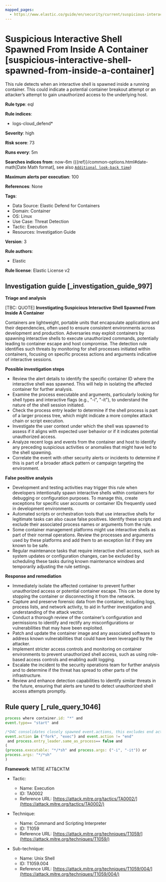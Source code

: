 ```yaml
---
mapped_pages:
  - https://www.elastic.co/guide/en/security/current/suspicious-interactive-shell-spawned-from-inside-a-container.html
---
```


# Suspicious Interactive Shell Spawned From Inside A Container [suspicious-interactive-shell-spawned-from-inside-a-container]

This rule detects when an interactive shell is spawned inside a running container. This could indicate a potential container breakout attempt or an attacker’s attempt to gain unauthorized access to the underlying host.

**Rule type**: eql

**Rule indices**:

* logs-cloud_defend*

**Severity**: high

**Risk score**: 73

**Runs every**: 5m

**Searches indices from**: now-6m ({{ref}}/common-options.html#date-math[Date Math format], see also [`Additional look-back time`](docs-content://solutions/security/detect-and-alert/create-detection-rule.md#rule-schedule))

**Maximum alerts per execution**: 100

**References**: None

**Tags**:

* Data Source: Elastic Defend for Containers
* Domain: Container
* OS: Linux
* Use Case: Threat Detection
* Tactic: Execution
* Resources: Investigation Guide

**Version**: 3

**Rule authors**:

* Elastic

**Rule license**: Elastic License v2

## Investigation guide [_investigation_guide_997]

**Triage and analysis**

[TBC: QUOTE]
**Investigating Suspicious Interactive Shell Spawned From Inside A Container**

Containers are lightweight, portable units that encapsulate applications and their dependencies, often used to ensure consistent environments across development and production. Adversaries may exploit containers by spawning interactive shells to execute unauthorized commands, potentially leading to container escape and host compromise. The detection rule identifies such threats by monitoring for shell processes initiated within containers, focusing on specific process actions and arguments indicative of interactive sessions.

**Possible investigation steps**

* Review the alert details to identify the specific container ID where the interactive shell was spawned. This will help in isolating the affected container for further analysis.
* Examine the process executable and arguments, particularly looking for shell types and interactive flags (e.g., "-i", "-it"), to understand the nature of the shell session initiated.
* Check the process entry leader to determine if the shell process is part of a larger process tree, which might indicate a more complex attack chain or script execution.
* Investigate the user context under which the shell was spawned to assess if it aligns with expected user behavior or if it indicates potential unauthorized access.
* Analyze recent logs and events from the container and host to identify any preceding suspicious activities or anomalies that might have led to the shell spawning.
* Correlate the event with other security alerts or incidents to determine if this is part of a broader attack pattern or campaign targeting the environment.

**False positive analysis**

* Development and testing activities may trigger this rule when developers intentionally spawn interactive shells within containers for debugging or configuration purposes. To manage this, create exceptions for specific user accounts or container IDs frequently used in development environments.
* Automated scripts or orchestration tools that use interactive shells for legitimate tasks can also cause false positives. Identify these scripts and exclude their associated process names or arguments from the rule.
* Some container management platforms might use interactive shells as part of their normal operations. Review the processes and arguments used by these platforms and add them to an exception list if they are known to be safe.
* Regular maintenance tasks that require interactive shell access, such as system updates or configuration changes, can be excluded by scheduling these tasks during known maintenance windows and temporarily adjusting the rule settings.

**Response and remediation**

* Immediately isolate the affected container to prevent further unauthorized access or potential container escape. This can be done by stopping the container or disconnecting it from the network.
* Capture and preserve forensic data from the container, including logs, process lists, and network activity, to aid in further investigation and understanding of the attack vector.
* Conduct a thorough review of the container’s configuration and permissions to identify and rectify any misconfigurations or vulnerabilities that may have been exploited.
* Patch and update the container image and any associated software to address known vulnerabilities that could have been leveraged by the attacker.
* Implement stricter access controls and monitoring on container environments to prevent unauthorized shell access, such as using role-based access controls and enabling audit logging.
* Escalate the incident to the security operations team for further analysis and to determine if the threat has spread to other parts of the infrastructure.
* Review and enhance detection capabilities to identify similar threats in the future, ensuring that alerts are tuned to detect unauthorized shell access attempts promptly.


## Rule query [_rule_query_1046]

```js
process where container.id: "*" and
event.type== "start" and

/*D4C consolidates closely spawned event.actions, this excludes end actions to only capture ongoing processes*/
event.action in ("fork", "exec") and event.action != "end"
 and process.entry_leader.same_as_process== false and
(
(process.executable: "*/*sh" and process.args: ("-i", "-it")) or
process.args: "*/*sh"
)
```

**Framework**: MITRE ATT&CKTM

* Tactic:

    * Name: Execution
    * ID: TA0002
    * Reference URL: [https://attack.mitre.org/tactics/TA0002/](https://attack.mitre.org/tactics/TA0002/)

* Technique:

    * Name: Command and Scripting Interpreter
    * ID: T1059
    * Reference URL: [https://attack.mitre.org/techniques/T1059/](https://attack.mitre.org/techniques/T1059/)

* Sub-technique:

    * Name: Unix Shell
    * ID: T1059.004
    * Reference URL: [https://attack.mitre.org/techniques/T1059/004/](https://attack.mitre.org/techniques/T1059/004/)



